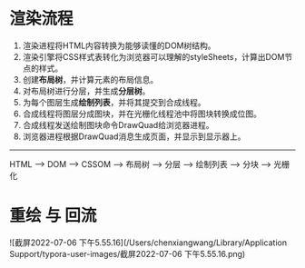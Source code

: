 

# 渲染流程

1.  渲染进程将HTML内容转换为能够读懂的DOM树结构。
2. 渲染引擎将CSS样式表转化为浏览器可以理解的styleSheets，计算出DOM节点的样式。 
3. 创建**布局树**，并计算元素的布局信息。
4. 对布局树进行分层，并生成**分层树**。
5. 为每个图层生成**绘制列表**，并将其提交到合成线程。
6. 合成线程将图层分成图块，并在光栅化线程池中将图块转换成位图。
7.  合成线程发送绘制图块命令DrawQuad给浏览器进程。
8. 浏览器进程根据DrawQuad消息生成⻚面，并显示到显示器上。

-------------

HTML --> DOM --> CSSOM --> 布局树 --> 分层 --> 绘制列表 --> 分块 --> 光栅化

# 重绘 与 回流

![截屏2022-07-06 下午5.55.16](/Users/chenxiangwang/Library/Application Support/typora-user-images/截屏2022-07-06 下午5.55.16.png)
